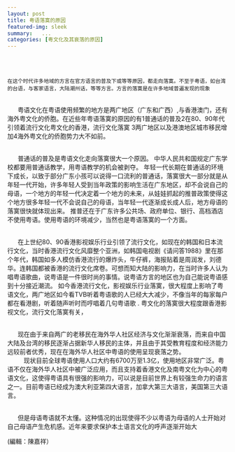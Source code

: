 ```yaml
---
layout: post
title: 粤语落寞的原因
featured-img: sleek
summary:   ...
categories: [粤文化及其衰落的原因]
---
```


<br><br>
```
在这个时代许多地域的方言在官方语言的普及下或等等原因，都走向落寞。不至于粤语，如台湾的台语，与客家语言，大陆潮州话，等等方言。方言的落寞是在许多地域普遍发现的现象
```

<br>&#160;&#160;&#160;&#160;&#160;&#160;粤语文化在粤语使用频繁的地方是两广地区（广东和广西）,与香港澳门，还有海外粤文化的侨胞。在近些年粤语落寞的原因的有1普通话的普及2在80、90年代引领着流行文化粤文化的香港，流行文化落寞 3两广地区以及港澳地区城市移民增加4海外粤文化的侨胞势力大不如前。

<br>&#160;&#160;&#160;&#160;&#160;&#160;普通话的普及是粤语文化走向落寞很大一个原因。
中华人民共和国规定广东学校都要用普通话教学，用粤语教学的机会被剥夺。
年轻一代长期在普通话的环境下成长，以致于部分广东小孩可以说得一口流利的普通话，落寞很大一部分就是从年轻一代开始，许多年轻人受到当年政策的影响生活在广东地区，却不会说自己的母语，一个地方的年轻一代决定着一个地方的未来，从娃娃抓起的推普政策使得这个地方很多年轻一代不会说自己的母语，当年轻一代逐渐成长成人后，地方母语的落寞很快就体现出来。
推普还在于广东许多公共场、政府单位、银行、高档酒店不使用粤语。使用粤语的环境减少，当然也是粤语落寞的一个方面。

<br>&#160;&#160;&#160;&#160;&#160;&#160;在上世纪80、90香港影视娱乐行业引领了流行文化，如现在的韩国和日本流行文化，当时香港流行文化风靡整个亚洲，如韩国电视剧《请问答1988》里在那个年代，韩国如多人模仿香港流行的爆炸头，牛仔裤，海报贴着是周润发，刘德华。连韩国都被香港的流行文化席卷。可想而知大陆的影响力，在当时许多人认为唱粤语歌曲，说粤语是一件很时尚的事情。说粤语方言的地区也为自己能说粤语感到十分接近潮流。  如今香港流行文化，影视娱乐行业落寞，很大程度上影响了粤语文化，两广地区如今看TVB听着粤语歌的人已经大大减少，不像当年的每家每户都在看港剧，听着随声听时而哼唱着几句粤语歌  .
粤文化的落寞很大程度跟香港影视文化，流行文化落寞有关，

<br>&#160;&#160;&#160;&#160;&#160;&#160;现在由于来自两广的老移民在海外华人社区经济与文化渐渐衰落，而来自中国大陆及台湾的移民逐渐占据新华人移民的主体，并且由于其受教育程度和经济能力远较前者优秀，现在在海外华人社区中粤语的使用呈现衰落之势。 
　<br>&#160;&#160;&#160;&#160;&#160;&#160;　现状目前全球粤语使用人口大约有6700万至1.3亿，使用地区非常广泛。粤语不仅在海外华人社区中被广泛应用，而且支持着香港文化及南粤文化为中心的粤语文化，这使得粤语具有很强的影响力，可以说是目前世界上有较强生命力的语言之一。目前粤语已经成为澳大利亚第四大语言，加拿大第三大语言，美国第三大语言。

<br>&#160;&#160;&#160;&#160;&#160;&#160;但是母语粤语就不太懂。这种情况的出现使得不少以粤语为母语的人士开始对自己母语产生危机感。近年来要求保护本土语言文化的呼声逐渐开始大

(編輯：陳嘉祥）
